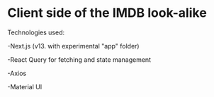 # Client side of the IMDB look-alike

Technologies used:

-Next.js (v13. with experimental "app" folder)

-React Query for fetching and state management

-Axios

-Material UI
